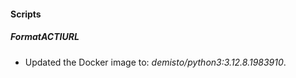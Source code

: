 
#### Scripts

##### FormatACTIURL

- Updated the Docker image to: *demisto/python3:3.12.8.1983910*.

